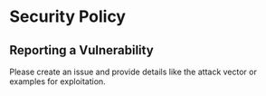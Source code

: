 # Security Policy

## Reporting a Vulnerability

Please create an issue and provide details like the attack vector or examples for exploitation.
